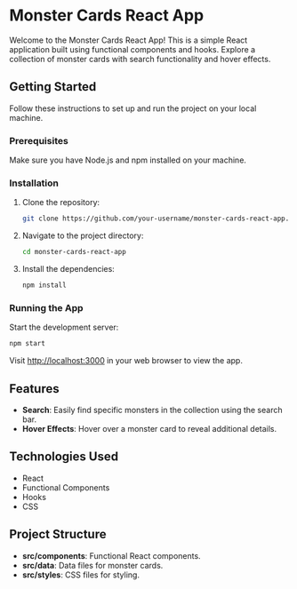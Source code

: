# Monster Cards React App

Welcome to the Monster Cards React App! This is a simple React application built using functional components and hooks. Explore a collection of monster cards with search functionality and hover effects.

## Getting Started

Follow these instructions to set up and run the project on your local machine.

### Prerequisites

Make sure you have Node.js and npm installed on your machine.

### Installation

1. Clone the repository:

   ```bash
   git clone https://github.com/your-username/monster-cards-react-app.git
   ```

2. Navigate to the project directory:

   ```bash
   cd monster-cards-react-app
   ```

3. Install the dependencies:

   ```bash
   npm install
   ```

### Running the App

Start the development server:

```bash
npm start
```

Visit [http://localhost:3000](http://localhost:3000) in your web browser to view the app.

## Features

- **Search**: Easily find specific monsters in the collection using the search bar.
- **Hover Effects**: Hover over a monster card to reveal additional details.

## Technologies Used

- React
- Functional Components
- Hooks
- CSS

## Project Structure

- **src/components**: Functional React components.
- **src/data**: Data files for monster cards.
- **src/styles**: CSS files for styling.
